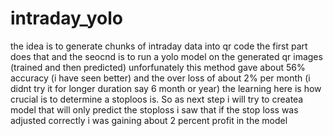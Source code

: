 # intraday_yolo



the idea is to generate chunks of intraday data into qr code the first part does that and the seocnd is to run a yolo model on the generated qr images (trained and then predicted)
unforfunately this method gave about 56% accuracy (i have seen better) and the over loss of about 2% per month (i didnt try it for longer duration say 6 month or year)
the learning here is how crucial is to determine a stoploos is. So as next step i will try to createa model that will only predict the stoploss
i saw that if the stop loss was adjusted correctly i was gaining about 2 percent profit in the model 

